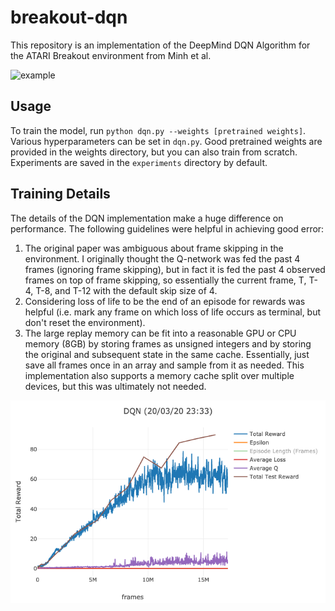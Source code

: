 # breakout-dqn

This repository is an implementation of the DeepMind DQN Algorithm for the ATARI Breakout environment from Minh et al.

![example](example/clip.gif)

## Usage

To train the model, run `python dqn.py --weights [pretrained weights]`. Various hyperparameters can be set in `dqn.py`. Good pretrained weights are provided in the weights directory, but you can also train from scratch. Experiments are saved in the `experiments` directory by default.

## Training Details

The details of the DQN implementation make a huge difference on performance. The following guidelines were helpful in achieving good error:

1. The original paper was ambiguous about frame skipping in the environment. I originally thought the Q-network was fed the past 4 frames (ignoring frame skipping), but in fact it is fed the past 4 observed frames on top of frame skipping, so essentially the current frame, T, T-4, T-8, and T-12 with the default skip size of 4. 
2. Considering loss of life to be the end of an episode for rewards was helpful (i.e. mark any frame on which loss of life occurs as terminal, but don't reset the environment).
3. The large replay memory can be fit into a reasonable GPU or CPU memory (8GB) by storing frames as unsigned integers and by storing the original and subsequent state in the same cache. Essentially, just save all frames once in an array and sample from it as needed. This implementation also supports a memory cache split over multiple devices, but this was ultimately not needed.

![episode-reward](example/episode-reward.png)
